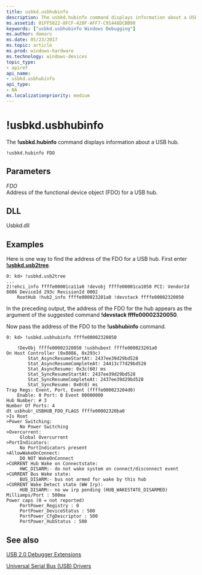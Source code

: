 ```yaml
---
title: usbkd.usbhubinfo
description: The usbkd.hubinfo command displays information about a USB hub.
ms.assetid: 01FF5822-0FCF-420F-AFF7-C91448DCBB98
keywords: ["usbkd.usbhubinfo Windows Debugging"]
ms.author: domars
ms.date: 05/23/2017
ms.topic: article
ms.prod: windows-hardware
ms.technology: windows-devices
topic_type:
- apiref
api_name:
- usbkd.usbhubinfo
api_type:
- NA
ms.localizationpriority: medium
---
```


# !usbkd.usbhubinfo


The **!usbkd.hubinfo** command displays information about a USB hub.

```
!usbkd.hubinfo FDO
```

## <span id="ddk__devobj_dbg"></span><span id="DDK__DEVOBJ_DBG"></span>Parameters


<span id="_______FDO______"></span><span id="_______fdo______"></span> *FDO*   
Address of the functional device object (FDO) for a USB hub.

## <span id="DLL"></span><span id="dll"></span>DLL


Usbkd.dll

Examples
--------

Here is one way to find the address of the FDO for a USB hub. First enter [**!usbkd.usb2tree**](-usbkd-usb2tree.md).

```
0: kd> !usbkd.usb2tree
...
2)!ehci_info ffffe00001ca11a0 !devobj ffffe00001ca1050 PCI: VendorId 8086 DeviceId 293c RevisionId 0002 
    RootHub !hub2_info ffffe000023201a0 !devstack ffffe00002320050
```

In the preceding output, the address of the FDO for the hub appears as the argument of the suggested command **!devstack ffffe00002320050**.

Now pass the address of the FDO to the **!usbhubinfo** command.

```
0: kd> !usbkd.usbhubinfo ffffe00002320050

    !DevObj ffffe00002320050 !usbhubext ffffe000023201a0 
On Host Controller (0x8086, 0x293c) 
        Stat_AsyncResumeStartAt: 2437ee39d29bd528
        Stat_AsyncResumeCompleteAt: 24413c77d29bd528
        Stat_AsyncResume: 0x3c(60) ms
        Stat_SyncResumeStartAt: 2437ee39d29bd528
        Stat_SyncResumeCompleteAt: 2437ee39d29bd528
        Stat_SyncResume: 0x0(0) ms
Trap Regs: Event, Port, Event (ffffe000023204d0) 
    Enable: 0 Port: 0 Event 00000000
Hub Number: # 3
Number Of Ports: 4
dt usbhub!_USBHUB_FDO_FLAGS ffffe00002320ba0
>Is Root
>Power Switching: 
     No Power Switching 
>Overcurrent: 
     Global Overcurrent 
>PortIndicators: 
     No PortIndicators present
>AllowWakeOnConnect: 
     DO NOT WakeOnConnect
>CURRENT Hub Wake on Connectstate: 
     HWC_DISARM:- do not wake system on connect/disconnect event
>CURRENT Bus Wake state: 
     BUS_DISARM:- bus not armed for wake by this hub
>CURRENT Wake Detect state (WW Irp): 
     HUB_DISARM:- no ww irp pending (HUB_WAKESTATE_DISARMED)
Milliamps/Port : 500ma
Power caps (0 = not reported)
     PortPower_Registry : 0
     PortPower_DeviceStatus : 500
     PortPower_CfgDescriptor : 500
     PortPower_HubStatus : 500
```

## <span id="see_also"></span>See also


[USB 2.0 Debugger Extensions](usb-2-0-extensions.md)

[Universal Serial Bus (USB) Drivers](http://go.microsoft.com/fwlink/p?LinkID=227351)

 

 






